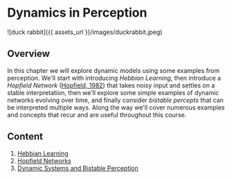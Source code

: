 # Dynamics in Perception

![duck rabbit]({{ assets_url }}/images/duckrabbit.jpeg)

## Overview

In this chapter we will explore dynamic models using some examples from perception. We'll start with introducing *Hebbian Learning*, then introduce a *Hopfield Network* ([Hopfield, 1982](https://doi.org/10.1073/pnas.79.8.2554)) that takes noisy input and settles on a stable interpretation, then we'll explore some simple examples of dynamic networks evolving over time, and finally consider *bistable percepts* that can be interpreted multiple ways. Along the way we'll cover numerous examples and concepts that recur and are useful throughout this course.

## Content

1. [Hebbian Learning](notebooks/1%20Hebbian%20Learning.ipynb)
2. [Hopfield Networks](notebooks/2%20Hopfield%20Networks.ipynb)
3. [Dynamic Systems and Bistable Perception](notebooks/3%20Dynamic%20Systems%20and%20Bistable%20Perception.ipynb)
